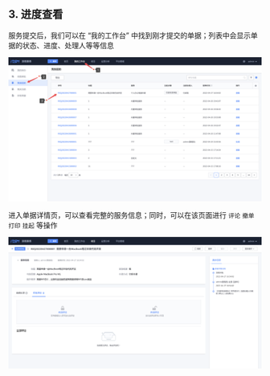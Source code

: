 ## 3. 进度查看
服务提交后，我们可以在 “我的工作台” 中找到刚才提交的单据；列表中会显示单据的状态、进度、处理人等等信息

![image-20220427165619868](media/image-20220427165619868.png)

进入单据详情页，可以查看完整的服务信息；同时，可以在该页面进行 `评论` `撤单` `打印` `挂起` 等操作

![image-20220427165711850](media/image-20220427165711850.png)
